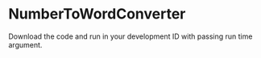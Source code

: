 # NumberToWordConverter
Download the code and run in your development ID with passing run time argument.
